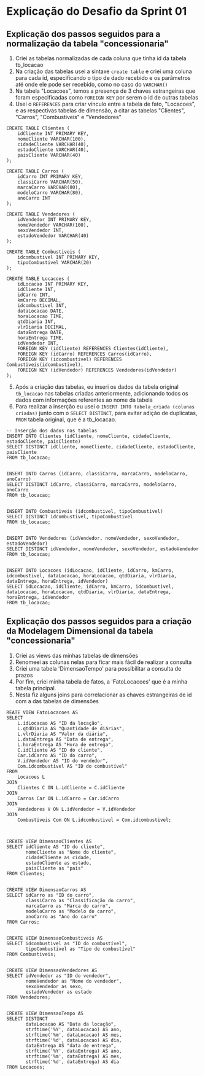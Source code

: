 # Explicação do Desafio da Sprint 01 

## Explicação dos passos seguidos para a normalização da tabela "concessionaria"

1. Criei as tabelas normalizadas de cada coluna que tinha id da tabela tb_locacao
2. Na criação das tabelas usei a sintaxe `create table` e criei uma coluna para cada id, especificando o tipo de dado recebido e os parâmetros até onde ele pode ser recebido, como no caso do `VARCHAR()`
3. Na tabela "Locacoes", temos a presença de 3 chaves estrangeiras que foram especificadas como `FOREIGN KEY` por serem o id de outras tabelas
4. Usei o `REFERENCES` para criar vínculo entre a tabela de fato, "Locacoes", e as respectivas tabelas de dimensão, a citar as tabelas "Clientes", "Carros", "Combustiveis" e "Vendedores"


```
CREATE TABLE Clientes (
    idCliente INT PRIMARY KEY,
    nomeCliente VARCHAR(100),
    cidadeCliente VARCHAR(40),
    estadoCliente VARCHAR(40),
    paisCliente VARCHAR(40)
);

CREATE TABLE Carros (
    idCarro INT PRIMARY KEY,
    classiCarro VARCHAR(50),
    marcaCarro VARCHAR(80),
    modeloCarro VARCHAR(80),
    anoCarro INT
);

CREATE TABLE Vendedores (
    idVendedor INT PRIMARY KEY,
    nomeVendedor VARCHAR(100),
    sexoVendedor INT,
    estadoVendedor VARCHAR(40)
);

CREATE TABLE Combustiveis (
    idcombustivel INT PRIMARY KEY,
    tipoCombustivel VARCHAR(20)
);

CREATE TABLE Locacoes (
    idLocacao INT PRIMARY KEY,
    idCliente INT,
    idCarro INT,
    kmCarro DECIMAL,
    idcombustivel INT,
    dataLocacao DATE,
    horaLocacao TIME,
    qtdDiaria INT,
    vlrDiaria DECIMAL,
    dataEntrega DATE,
    horaEntrega TIME,
    idVendedor INT,
    FOREIGN KEY (idCliente) REFERENCES Clientes(idCliente),
    FOREIGN KEY (idCarro) REFERENCES Carros(idCarro),
    FOREIGN KEY (idcombustivel) REFERENCES Combustiveis(idcombustivel),
    FOREIGN KEY (idVendedor) REFERENCES Vendedores(idVendedor)
);

```
5. Após a criação das tabelas, eu inseri os dados da tabela original `tb_locacao` nas tabelas criadas anteriormente, adicionando todos os dados com informações referentes ao nome da tabela
6. Para realizar a inserção eu usei o `INSERT INTO tabela_criada (colunas criadas)` junto com o `SELECT DISTINCT`, para evitar adição de duplicatas, `FROM` tabela original, que é a tb_locacao.

```
-- Inserção dos dados nas tabelas
INSERT INTO Clientes (idCliente, nomeCliente, cidadeCliente, estadoCliente, paisCliente)
SELECT DISTINCT idCliente, nomeCliente, cidadeCliente, estadoCliente, paisCliente
FROM tb_locacao;


INSERT INTO Carros (idCarro, classiCarro, marcaCarro, modeloCarro, anoCarro)
SELECT DISTINCT idCarro, classiCarro, marcaCarro, modeloCarro, anoCarro
FROM tb_locacao;


INSERT INTO Combustiveis (idcombustivel, tipoCombustivel)
SELECT DISTINCT idcombustivel, tipoCombustivel
FROM tb_locacao;


INSERT INTO Vendedores (idVendedor, nomeVendedor, sexoVendedor, estadoVendedor)
SELECT DISTINCT idVendedor, nomeVendedor, sexoVendedor, estadoVendedor
FROM tb_locacao;


INSERT INTO Locacoes (idLocacao, idCliente, idCarro, kmCarro, idcombustivel, dataLocacao, horaLocacao, qtdDiaria, vlrDiaria, dataEntrega, horaEntrega, idVendedor)
SELECT idLocacao, idCliente, idCarro, kmCarro, idcombustivel, dataLocacao, horaLocacao, qtdDiaria, vlrDiaria, dataEntrega, horaEntrega, idVendedor
FROM tb_locacao;
```
## Explicação dos passos seguidos para a criação da Modelagem Dimensional da tabela "concessionaria"

1. Criei as views das minhas tabelas de dimensões
2. Renomeei as colunas nelas para ficar mais fácil de realizar a consulta
3. Criei uma tabela 'DimensaoTempo' para possibilitar a consulta de prazos
4. Por fim, criei minha tabela de fatos, a 'FatoLocacoes' que é a minha tabela principal.
5. Nesta fiz alguns joins para correlacionar as chaves estrangeiras de id com a das tabelas de dimensões 

```
REATE VIEW FatoLocacoes AS
SELECT
    L.idLocacao AS "ID da locação",
    L.qtdDiaria AS "Quantidade de diárias",
    L.vlrDiaria AS "Valor da diária",
    L.dataEntrega AS "Data de entrega",
    L.horaEntrega AS "Hora de entrega",
    C.idCliente AS "ID do cliente",
    Car.idCarro AS "ID do carro",
    V.idVendedor AS "ID do vendedor",
    Com.idcombustivel AS "ID do combustível"
FROM
    Locacoes L               
JOIN
    Clientes C ON L.idCliente = C.idCliente        
JOIN
    Carros Car ON L.idCarro = Car.idCarro           
JOIN
    Vendedores V ON L.idVendedor = V.idVendedor    
JOIN
    Combustiveis Com ON L.idcombustivel = Com.idcombustivel; 


   
CREATE VIEW DimensaoClientes AS
SELECT idCliente AS "ID do cliente",
       nomeCliente as "Nome do cliente",
       cidadeCliente as cidade,
       estadoCliente as estado,
       paisCliente as "país"
FROM Clientes;


CREATE VIEW DimensaoCarros AS
SELECT idCarro as "ID do carro",
       classiCarro as "Classificação do carro",
       marcaCarro as "Marca do carro",
       modeloCarro as "Modelo do carro",
       anoCarro as "Ano do carro"
FROM Carros;


CREATE VIEW DimensaoCombustiveis AS
SELECT idcombustivel as "ID do combustível",
       tipoCombustivel as "Tipo de combustível"
FROM Combustiveis;


CREATE VIEW DimensaoVendedores AS
SELECT idVendedor as "ID do vendedor",
       nomeVendedor as "Nome do vendedor",
       sexoVendedor as sexo,
       estadoVendedor as estado
FROM Vendedores;


CREATE VIEW DimensaoTempo AS
SELECT DISTINCT
       dataLocacao AS "Data da locação",
       strftime('%Y', dataLocacao) AS ano,
       strftime('%m', dataLocacao) AS mes,
       strftime('%d', dataLocacao) AS dia,
       dataEntrega AS "data de entrega",
       strftime('%Y', dataEntrega) AS ano,
       strftime('%m', dataEntrega) AS mes,
       strftime('%d', dataEntrega) AS dia
FROM Locacoes;
```

